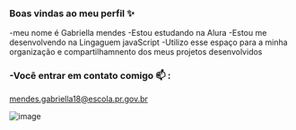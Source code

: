 ### Boas vindas ao meu perfil ✨
 

 -meu nome é Gabriella mendes 
 -Estou estudando na Alura 
 -Estou me desenvolvendo na Lingaguem javaScript
 -Utilizo esse espaço para a minha organização e compartilhamnento dos meus projetos desenvolvidos

### -Você  entrar em contato comigo 📫 :

mendes.gabriella18@escola.pr.gov.br

![]()![image](https://github.com/user-attachments/assets/13bd9fb6-f339-4859-bf76-7285b7aeac4d)



